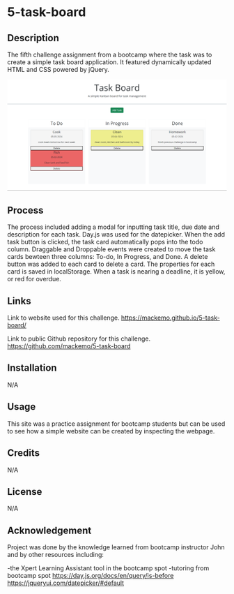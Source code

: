# 5-task-board


## Description

The fifth challenge assignment from a bootcamp where the task was to create a simple task board application. It featured dynamically updated HTML and CSS powered by jQuery.

<img src="./assets/images/image.png"/>

## Process

The process included adding a modal for inputting task title, due date and description for each task. Day.js was used for the datepicker. When the add task button is clicked, the task card automatically pops into the todo column. Draggable and Droppable events were created to move the task cards bewteen three columns: To-do, In Progress, and Done. A delete button was added to each card to delete a card. The properties for each card is saved in localStorage. When a task is nearing a deadline, it is yellow, or red for overdue.


## Links

Link to website used for this challenge.
https://mackemo.github.io/5-task-board/

Link to public Github repository for this challenge.
https://github.com/mackemo/5-task-board


## Installation

N/A


## Usage

This site was a practice assignment for bootcamp students but can be used to see how a simple website can be created by inspecting the webpage.


## Credits

N/A


## License

N/A


## Acknowledgement

Project was done by the knowledge learned from bootcamp instructor John and by other resources including:

-the Xpert Learning Assistant tool in the bootcamp spot
-tutoring from bootcamp spot
https://day.js.org/docs/en/query/is-before
https://jqueryui.com/datepicker/#default

